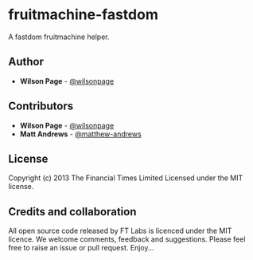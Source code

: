 # fruitmachine-fastdom

A fastdom fruitmachine helper.

## Author

- **Wilson Page** - [@wilsonpage](http://github.com/wilsonpage)

## Contributors

- **Wilson Page** - [@wilsonpage](http://github.com/wilsonpage)
- **Matt Andrews** - [@matthew-andrews](http://github.com/matthew-andrews)

## License
Copyright (c) 2013 The Financial Times Limited
Licensed under the MIT license.

## Credits and collaboration

All open source code released by FT Labs is licenced under the MIT licence. We welcome comments, feedback and suggestions. Please feel free to raise an issue or pull request. Enjoy...
